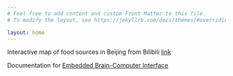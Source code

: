 ```yaml
---
# Feel free to add content and custom Front Matter to this file.
# To modify the layout, see https://jekyllrb.com/docs/themes/#overriding-theme-defaults

layout: home
---
```


Interactive map of food sources in Beijing from Bilibili [link](foodoasis.bj)

Documentation for [Embedded Brain-Computer Interface](/EmBCI)
